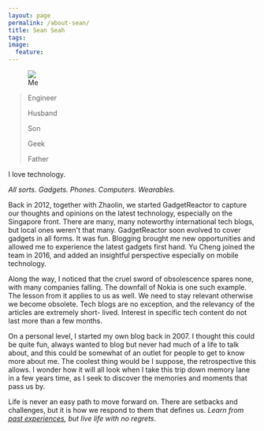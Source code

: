 ```yaml
---
layout: page
permalink: /about-sean/
title: Sean Seah
tags:
image:
  feature:
---
```

<figure>
  <img src="{{ site.url }}/images/seanseah.jpg">
  <figcaption>Me</figcaption>
</figure>

>Engineer
>
>Husband
>
>Son
>
>Geek
>
>Father

I
love
technology.

*All sorts. Gadgets. Phones. Computers. Wearables.*

Back in 2012, together with Zhaolin, we started GadgetReactor to capture our 
thoughts and opinions on the latest technology, especially on the Singapore front. 
There are many, many noteworthy international tech blogs, but local ones weren't 
that many. GadgetReactor soon evolved to cover gadgets in all forms. It was fun. 
Blogging brought me new opportunities and allowed me to experience the latest 
gadgets first hand. Yu Cheng joined the team in 2016, and added an insightful 
perspective especially on mobile technology. 

Along the way, I noticed that the cruel sword of obsolescence spares none,
with many companies falling. The downfall of Nokia is one such example. The lesson 
from it applies to us as well. We need to stay relevant otherwise we become obsolete.
Tech blogs are no exception, and the relevancy of the articles are extremely short-
lived. Interest in specific tech content do not last more than a few months.

On a personal level, I started my own blog back in 2007. I thought this could be quite 
fun, always wanted to blog but never had much of a life to talk about, and this could 
be somewhat of an outlet for people to get to know more about me. The coolest thing would 
be I suppose, the retrospective this allows. I wonder how it will all look when I take this 
trip down memory lane in a few years time, as I seek to discover the memories and moments 
that pass us by.

Life is never an easy path to move forward on. There are setbacks and challenges, but it is
how we respond to them that defines us. _Learn from [past experiences](/life-big-moments/), 
but live life with no regrets_.
